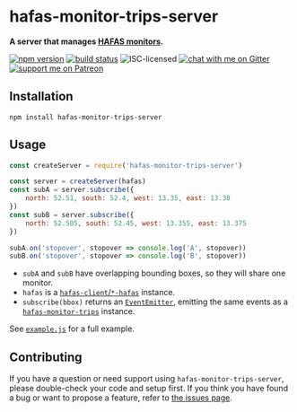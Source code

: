 # hafas-monitor-trips-server

**A server that manages [HAFAS monitors](https://github.com/derhuerst/hafas-monitor-trips).**

[![npm version](https://img.shields.io/npm/v/hafas-monitor-trips-server.svg)](https://www.npmjs.com/package/hafas-monitor-trips-server)
[![build status](https://api.travis-ci.org/derhuerst/hafas-monitor-trips-server.svg?branch=master)](https://travis-ci.org/derhuerst/hafas-monitor-trips-server)
![ISC-licensed](https://img.shields.io/github/license/derhuerst/hafas-monitor-trips-server.svg)
[![chat with me on Gitter](https://img.shields.io/badge/chat%20with%20me-on%20gitter-512e92.svg)](https://gitter.im/derhuerst)
[![support me on Patreon](https://img.shields.io/badge/support%20me-on%20patreon-fa7664.svg)](https://patreon.com/derhuerst)


## Installation

```shell
npm install hafas-monitor-trips-server
```


## Usage

```js
const createServer = require('hafas-monitor-trips-server')

const server = createServer(hafas)
const subA = server.subscribe({
	north: 52.51, south: 52.4, west: 13.35, east: 13.38
})
const subB = server.subscribe({
	north: 52.505, south: 52.45, west: 13.355, east: 13.375
})

subA.on('stopover', stopover => console.log('A', stopover))
subB.on('stopover', stopover => console.log('B', stopover))
```

- `subA` and `subB` have overlapping bounding boxes, so they will share one monitor.
- `hafas` is a [`hafas-client`/`*-hafas`](https://npmjs.com/package/hafas-client) instance.
- `subscribe(bbox)` returns an [`EventEmitter`](https://nodejs.org/docs/latest-v12.x/api/events.html#events_class_eventemitter), emitting the same events as a [`hafas-monitor-trips`](https://npmjs.com/package/hafas-monitor-trips) instance.

See [`example.js`](example.js) for a full example.


## Contributing

If you have a question or need support using `hafas-monitor-trips-server`, please double-check your code and setup first. If you think you have found a bug or want to propose a feature, refer to [the issues page](https://github.com/derhuerst/hafas-monitor-trips-server/issues).
